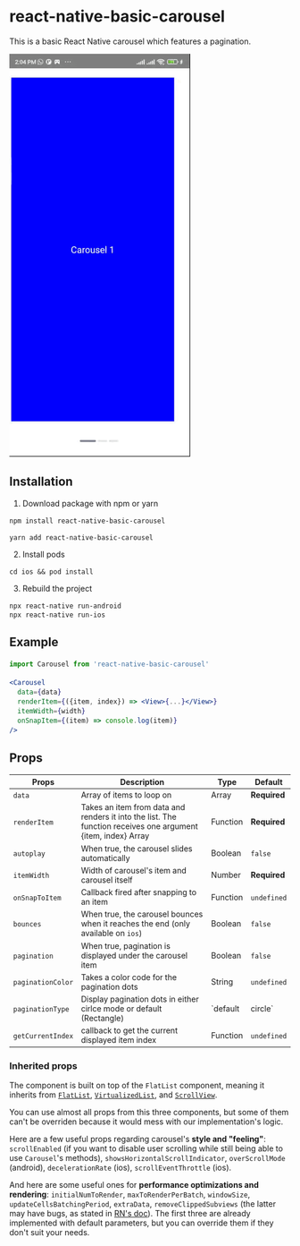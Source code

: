 # react-native-basic-carousel
This is a basic React Native carousel which features a pagination.

![alt-tag](https://github.com/macvish/react-native-basic-carousel/blob/develop/example/example.gif)

## Installation

1. Download package with npm or yarn
```
npm install react-native-basic-carousel
```
```
yarn add react-native-basic-carousel
```
2. Install pods

```
cd ios && pod install
```

3. Rebuild the project

```
npx react-native run-android
npx react-native run-ios
```

## Example

```jsx
import Carousel from 'react-native-basic-carousel'

<Carousel 
  data={data} 
  renderItem={({item, index}) => <View>{...}</View>}
  itemWidth={width}
  onSnapItem={(item) => console.log(item)}
/>
```

## Props
| Props | Description  | Type | Default |
| ----- | ------------ | ---- | ------- |
| `data`  | Array of items to loop on | Array | **Required** |
| `renderItem` | Takes an item from data and renders it into the list. The function receives one argument {item, index} Array | Function | **Required** |
| `autoplay` | When true, the carousel slides automatically | Boolean | `false` |
| `itemWidth` | Width of carousel's item and carousel itself | Number | **Required** |
| `onSnapToItem` | Callback fired after snapping to an item | Function | `undefined`|
| `bounces` | When true, the carousel bounces when it reaches the end (only available on `ios`) | Boolean | `false` |
| `pagination` | When true, pagination is displayed under the carousel item | Boolean | `false` |
| `paginationColor` | Takes a color code for the pagination dots | String |  `undefined` |
| `paginationType` | Display pagination dots in either cirlce mode or default (Rectangle) | `default | circle` |  `default` |
| `getCurrentIndex` | callback to get the current displayed item index  | Function |  `undefined` |

### Inherited props

The component is built on top of the `FlatList` component, meaning it inherits from [`FlatList`](https://facebook.github.io/react-native/docs/flatlist.html), [`VirtualizedList`](https://facebook.github.io/react-native/docs/virtualizedlist.html), and [`ScrollView`](https://facebook.github.io/react-native/docs/scrollview.html).

You can use almost all props from this three components, but some of them can't be overriden because it would mess with our implementation's logic.

Here are a few useful props regarding carousel's **style and "feeling"**: `scrollEnabled` (if you want to disable user scrolling while still being able to use `Carousel`'s methods), `showsHorizontalScrollIndicator`, `overScrollMode` (android), `decelerationRate` (ios), `scrollEventThrottle` (ios).

And here are some useful ones for **performance optimizations and rendering**: `initialNumToRender`, `maxToRenderPerBatch`, `windowSize`, `updateCellsBatchingPeriod`, `extraData`, `removeClippedSubviews` (the latter may have bugs, as stated in [RN's doc](https://facebook.github.io/react-native/docs/flatlist.html#removeclippedsubviews)). The first three are already implemented with default parameters, but you can override them if they don't suit your needs.
